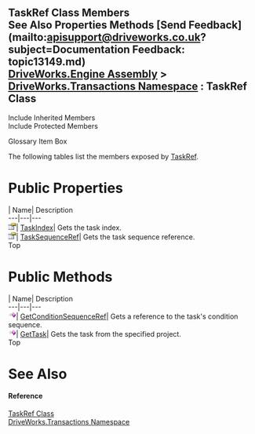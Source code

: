 TaskRef Class Members   
See Also Properties Methods [Send Feedback](mailto:apisupport@driveworks.co.uk?subject=Documentation Feedback: topic13149.md)  
[DriveWorks.Engine Assembly](topic2156.md) > [DriveWorks.Transactions Namespace](topic12835.md) : TaskRef Class  
---  
  
Include Inherited Members    
Include Protected Members  


Glossary Item Box

The following tables list the members exposed by [TaskRef](topic13149.md).

# Public Properties

| Name| Description  
---|---|---  
![Public Property](dotnetimages/publicProperty.gif)| [TaskIndex](topic13157.md)| Gets the task index.   
![Public Property](dotnetimages/publicProperty.gif)| [TaskSequenceRef](topic13158.md)| Gets the task sequence reference.   
Top

# Public Methods

| Name| Description  
---|---|---  
![Public Method](dotnetimages/publicMethod.gif)| [GetConditionSequenceRef](topic13155.md)| Gets a reference to the task's condition sequence.   
![Public Method](dotnetimages/publicMethod.gif)| [GetTask](topic13156.md)| Gets the task from the specified project.   
Top

# See Also

#### Reference

[TaskRef Class](topic13149.md)   
[DriveWorks.Transactions Namespace](topic12835.md)


